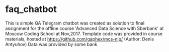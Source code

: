 # faq_chatbot
This is simple QA Telegram chatbot was created as solution to final assignment for the offline course 'Advanced Data Science with Sberbank' at Moscow Coding School at Nov,2017.
Template code was provided in course materials, hosted at https://github.com/gaphex/mcs-nlp/ (Author: Denis Antyuhov)
Data was provided by some bank
